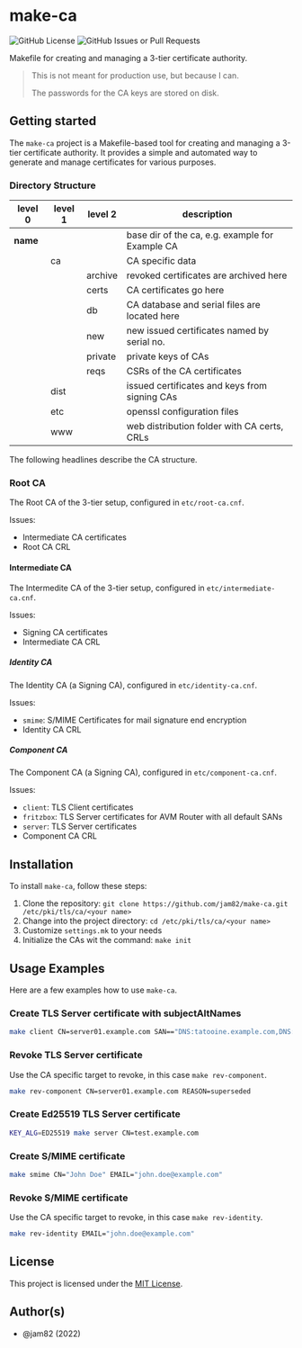 # make-ca

![GitHub License](https://img.shields.io/github/license/jam82/make-ca?style=for-the-badge&color=blue&link=https%3A%2F%2Fgithub.com%2Fjam82%2Fmake-ca%2Fblob%2Fmain%2FLICENSE) ![GitHub Issues or Pull Requests](https://img.shields.io/github/issues/jam82/make-ca?style=for-the-badge&color=blue&link=https%3A%2F%2Fgithub.com%2Fjam82%2Fmake-ca%2Fissues)

Makefile for creating and managing a 3-tier certificate authority.

> This is not meant for production use, but because I can.
>
> The passwords for the CA keys are stored on disk.

## Getting started

The `make-ca` project is a Makefile-based tool for creating and managing a 3-tier certificate authority. It provides a simple and automated way to generate and manage certificates for various purposes.

### Directory Structure

| level 0 | level 1 | level 2 | description |
| ------- | ------- | ------- | ----------- |
| **name** | | | base dir of the ca, e.g. example for Example CA |
| | ca | | CA specific data |
| | | archive | revoked certificates are archived here |
| | | certs | CA certificates go here |
| | | db | CA database and serial files are located here |
| | | new | new issued certificates named by serial no. |
| | | private | private keys of CAs |
| | | reqs | CSRs of the CA certificates |
| | dist  | | issued certificates and keys from signing CAs |
| | etc | | openssl configuration files |
| | www | | web distribution folder with CA certs, CRLs |

The following headlines describe the CA structure.

### Root CA

The Root CA of the 3-tier setup, configured in `etc/root-ca.cnf`.

Issues:

- Intermediate CA certificates
- Root CA CRL

#### Intermediate CA

The Intermedite CA of the 3-tier setup, configured in `etc/intermediate-ca.cnf`.

Issues:

- Signing CA certificates
- Intermediate CA CRL

##### Identity CA

The Identity CA (a Signing CA), configured in `etc/identity-ca.cnf`.

Issues:

- `smime`: S/MIME Certificates for mail signature end encryption
- Identity CA CRL

##### Component CA

The Component CA (a Signing CA), configured in `etc/component-ca.cnf`.

Issues:

- `client`: TLS Client certificates
- `fritzbox`: TLS Server certificates for AVM Router with all default SANs
- `server`: TLS Server certificates
- Component CA CRL

## Installation

To install `make-ca`, follow these steps:

1. Clone the repository: `git clone https://github.com/jam82/make-ca.git /etc/pki/tls/ca/<your name>`
2. Change into the project directory: `cd /etc/pki/tls/ca/<your name>`
3. Customize `settings.mk` to your needs
4. Initialize the CAs wit the command: `make init`

## Usage Examples

Here are a few examples how to use `make-ca`.

### Create TLS Server certificate with subjectAltNames

```bash
make client CN=server01.example.com SAN=="DNS:tatooine.example.com,DNS:www.example.com,IP:10.12.10.11"
```

### Revoke TLS Server certificate

Use the CA specific target to revoke, in this case `make rev-component`.

```bash
make rev-component CN=server01.example.com REASON=superseded
```

### Create Ed25519 TLS Server certificate

```bash
KEY_ALG=ED25519 make server CN=test.example.com
```

### Create S/MIME certificate

```bash
make smime CN="John Doe" EMAIL="john.doe@example.com"
```

### Revoke S/MIME certificate

Use the CA specific target to revoke, in this case `make rev-identity`.

```bash
make rev-identity EMAIL="john.doe@example.com"
```

## License

This project is licensed under the [MIT License](https://github.com/jam82/make-ca/blob/main/LICENSE).

## Author(s)

- @jam82 (2022)
